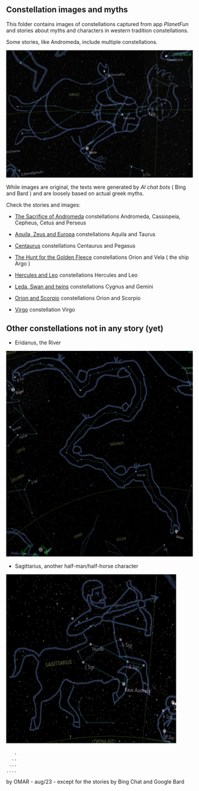 ## Constellation images and myths 

This folder contains images of constellations captured from app *PlanetFun*
and stories about myths and characters in western tradition constellations.

Some stories, like Andromeda, include multiple constellations.

![Virgo](Virgo.png)

While images are original, the texts were generated by *AI chat bots* ( Bing and Bard )
and are loosely based on actual greek myths.

Check the stories and images:

* [The Sacrifice of Andromeda](Andromeda.md) constellations Andromeda, Cassiopeia, Cepheus, Cetus and Perseus

* [Aquila, Zeus and Europa](Aquila.md) constellations Aquila and Taurus

* [Centaurus](Centaurus.md) constellations Centaurus and Pegasus

* [The Hunt for the Golden Fleece](GoldenFleece.md) constellations Orion and Vela ( the ship Argo )

* [Hercules and Leo](HerculesLeo.md) constellations Hercules and Leo

* [Leda, Swan and twins](LedaSwanGemini.md) constellations Cygnus and Gemini

* [Orion and Scorpio](OrionAndScorpio.md) constellations Orion and Scorpio

* [Virgo](Virgo.md) constellation Virgo


## Other constellations not in any story (yet)

* Eridanus, the River

![Eridanus](Eridanus.png) 

* Sagittarius, another half-man/half-horse character

![Sagittarius](Sagittarius.png)



       .
      ..
     ...
    ....

by OMAR - aug/23 - except for the stories by Bing Chat and Google Bard




